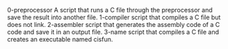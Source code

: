 0-preprocessor A script that runs a C file through the preprocessor and save the result into another file.
1-compiler script that compiles a C file but does not link.
2-assembler script that generates the assembly code of a C code and save it in an output file.
3-name script that compiles a C file and creates an executable named cisfun.
